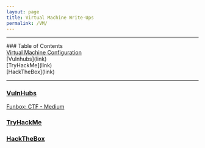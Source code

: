 ```yaml
---
layout: page
title: Virtual Machine Write-Ups
permalink: /VM/
---
```


<hr>
### Table of Contents<br>
<a href="{{ site.baseurl }}/setup">Virtual Machine Configuration</a><br>
[Vulnhubs](link)<br>
[TryHackMe](link)<br>
[HackTheBox](link)<br>
<hr>

### [VulnHubs](link)

 <a href="{{ site.baseurl }}/funbox4">Funbox: CTF - Medium</a><br>

### [TryHackMe](link)

### [HackTheBox](link)

